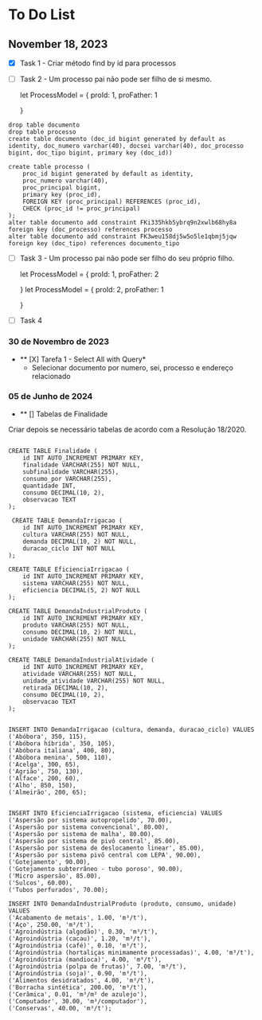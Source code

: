 # To Do List

## November 18, 2023
- [X] Task 1 - Criar método find by id para processos
- [ ] Task 2 - Um processo pai não pode ser filho de si mesmo.

	let ProcessModel = {
		proId: 1,
		proFather: 1
	
	}
	
```
drop table documento
drop table processo
create table documento (doc_id bigint generated by default as identity, doc_numero varchar(40), docsei varchar(40), doc_processo bigint, doc_tipo bigint, primary key (doc_id))

create table processo (
    proc_id bigint generated by default as identity,
    proc_numero varchar(40), 
    proc_principal bigint, 
    primary key (proc_id),
    FOREIGN KEY (proc_principal) REFERENCES (proc_id),
    CHECK (proc_id != proc_principal)
);
alter table documento add constraint FKi335hkb5ybrq9n2xwlb68hy8a foreign key (doc_processo) references processo
alter table documento add constraint FK3weu158dj5w5o5le1qbmj5jqw foreign key (doc_tipo) references documento_tipo
```
- [ ] Task 3 - Um processo pai não pode ser filho do seu próprio filho.

	let ProcessModel = {
		proId: 1,
		proFather: 2
	
	}
	let ProcessModel = {
		proId: 2,
		proFather: 1
	
	}
	
- [ ] Task 4

### 30 de Novembro de 2023
* ** [X] Tarefa 1 - Select All with Query*
	* Selecionar documento por numero, sei, processo e endereço relacionado
	
### 05 de Junho de 2024
* ** [] Tabelas de Finalidade

Criar depois se necessário tabelas de acordo com a Resolução 18/2020.
		
```

CREATE TABLE Finalidade (
    id INT AUTO_INCREMENT PRIMARY KEY,
    finalidade VARCHAR(255) NOT NULL,
    subfinalidade VARCHAR(255),
    consumo_por VARCHAR(255),
    quantidade INT,
    consumo DECIMAL(10, 2),
    observacao TEXT
);

 CREATE TABLE DemandaIrrigacao (
    id INT AUTO_INCREMENT PRIMARY KEY,
    cultura VARCHAR(255) NOT NULL,
    demanda DECIMAL(10, 2) NOT NULL,
    duracao_ciclo INT NOT NULL
);

CREATE TABLE EficienciaIrrigacao (
    id INT AUTO_INCREMENT PRIMARY KEY,
    sistema VARCHAR(255) NOT NULL,
    eficiencia DECIMAL(5, 2) NOT NULL
);

CREATE TABLE DemandaIndustrialProduto (
    id INT AUTO_INCREMENT PRIMARY KEY,
    produto VARCHAR(255) NOT NULL,
    consumo DECIMAL(10, 2) NOT NULL,
    unidade VARCHAR(255) NOT NULL
);

CREATE TABLE DemandaIndustrialAtividade (
    id INT AUTO_INCREMENT PRIMARY KEY,
    atividade VARCHAR(255) NOT NULL,
    unidade_atividade VARCHAR(255) NOT NULL,
    retirada DECIMAL(10, 2),
    consumo DECIMAL(10, 2),
    observacao TEXT
);


INSERT INTO DemandaIrrigacao (cultura, demanda, duracao_ciclo) VALUES
('Abóbora', 350, 115),
('Abóbora híbrida', 350, 105),
('Abóbora italiana', 400, 80),
('Abóbora menina', 500, 110),
('Acelga', 300, 65),
('Agrião', 750, 130),
('Alface', 200, 60),
('Alho', 850, 150),
('Almeirão', 200, 65);


INSERT INTO EficienciaIrrigacao (sistema, eficiencia) VALUES
('Aspersão por sistema autopropelido', 70.00),
('Aspersão por sistema convencional', 80.00),
('Aspersão por sistema de malha', 80.00),
('Aspersão por sistema de pivô central', 85.00),
('Aspersão por sistema de deslocamento linear', 85.00),
('Aspersão por sistema pivô central com LEPA', 90.00),
('Gotejamento', 90.00),
('Gotejamento subterrâneo - tubo poroso', 90.00),
('Micro aspersão', 85.00),
('Sulcos', 60.00),
('Tubos perfurados', 70.00);

INSERT INTO DemandaIndustrialProduto (produto, consumo, unidade) VALUES
('Acabamento de metais', 1.00, 'm³/t'),
('Aço', 250.00, 'm³/t'),
('Agroindústria (algodão)', 0.30, 'm³/t'),
('Agroindústria (cacau)', 1.20, 'm³/t'),
('Agroindústria (café)', 0.10, 'm³/t'),
('Agroindústria (hortaliças minimamente processadas)', 4.00, 'm³/t'),
('Agroindústria (mandioca)', 4.00, 'm³/t'),
('Agroindústria (polpa de frutas)', 7.00, 'm³/t'),
('Agroindústria (soja)', 0.90, 'm³/t'),
('Alimentos desidratados', 4.00, 'm³/t'),
('Borracha sintética', 200.00, 'm³/t'),
('Cerâmica', 0.01, 'm³/m² de azulejo'),
('Computador', 30.00, 'm³/computador'),
('Conservas', 40.00, 'm³/t');


```
  
